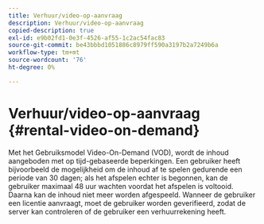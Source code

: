 ```yaml
---
title: Verhuur/video-op-aanvraag
description: Verhuur/video-op-aanvraag
copied-description: true
exl-id: e9b02fd1-0e3f-4526-af55-1c2ac54fac83
source-git-commit: be43bbbd1051886c8979ff590a3197b2a7249b6a
workflow-type: tm+mt
source-wordcount: '76'
ht-degree: 0%

---
```


# Verhuur/video-op-aanvraag {#rental-video-on-demand}

Met het Gebruiksmodel Video-On-Demand (VOD), wordt de inhoud aangeboden met op tijd-gebaseerde beperkingen. Een gebruiker heeft bijvoorbeeld de mogelijkheid om de inhoud af te spelen gedurende een periode van 30 dagen; als het afspelen echter is begonnen, kan de gebruiker maximaal 48 uur wachten voordat het afspelen is voltooid. Daarna kan de inhoud niet meer worden afgespeeld. Wanneer de gebruiker een licentie aanvraagt, moet de gebruiker worden geverifieerd, zodat de server kan controleren of de gebruiker een verhuurrekening heeft.

